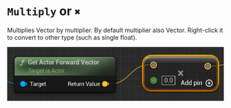 # `Multiply` or `✖️`

Multiplies Vector by multiplier. By default multiplier also Vector. Right-click it to convert to other type (such as single float).

![Get Actor Forward Vector](/assets/Blueprint/blueprint-get-forward-vector.png)
